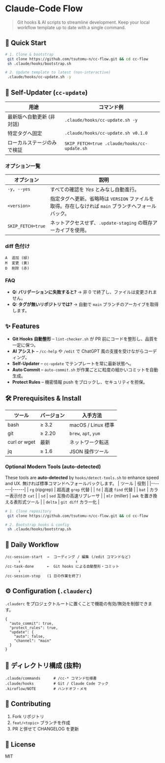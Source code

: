 # Claude-Code Flow

> Git hooks & AI scripts to streamline development. Keep your local workflow template up to date with a single command.

## 🚀 Quick Start
```bash
# 1. Clone & bootstrap
 git clone https://github.com/tsutomu-n/cc-flow.git && cd cc-flow
 sh .claude/hooks/bootstrap.sh

# 2. Update template to latest (non-interactive)
 .claude/hooks/cc-update.sh -y
```

## 🔄 Self-Updater (`cc-update`)
| 用途 | コマンド例 |
|------|------------|
| 最新版へ自動更新 (非対話) | `.claude/hooks/cc-update.sh -y` |
| 特定タグへ固定 | `.claude/hooks/cc-update.sh v0.1.0` |
| ローカルステージのみで検証 | `SKIP_FETCH=true .claude/hooks/cc-update.sh` |

### オプション一覧
| オプション | 説明 |
|-----------|------|
| `-y, --yes` | すべての確認を *Yes* とみなし自動進行。
| `<version>` | 指定タグへ更新。省略時は `VERSION` ファイルを取得。存在しなければ `main` ブランチへフォールバック。
| `SKIP_FETCH=true` | ネットアクセスせず、`.update-staging` の既存アーカイブを使用。

### diff 色付け
```
A  追加 (緑)
M  変更 (黄)
D  削除 (赤)
```

### FAQ
- **Q: バリデーションに失敗すると?**  → 非 0 で終了し、ファイルは変更されません。
- **Q: タグが無いリポジトリでは?**  → 自動で `main` ブランチのアーカイブを取得します。

## ✨ Features
- **Git Hooks 自動整形** – `lint-checker.sh` が PR 前にコードを整形し、品質を一定に保つ。
- **AI アシスト** – `/cc-help` や `/edit` で ChatGPT 風の支援を受けながらコーディング。
- **Self-Updater** – `cc-update` でテンプレートを常に最新状態へ。
- **Auto Commit** – `auto-commit.sh` が作業ごとに粒度の細かいコミットを自動生成。
- **Protect Rules** – 機密情報 push をブロックし、セキュリティを担保。

## 🛠 Prerequisites & Install
| ツール | バージョン | 入手方法 |
|-------|-----------|---------|
| bash  | ≥ 3.2 | macOS / Linux 標準 |
| git   | ≥ 2.20 | `brew`, `apt`, `yum` |
| curl *or* wget | 最新 | ネットワーク転送 |
| jq    | ≥ 1.6 | JSON 操作ツール |

### Optional Modern Tools (auto-detected)
These tools are **auto-detected** by `hooks/detect-tools.sh` to enhance speed and UX.  無ければ標準コマンドへフォールバックします。
| ツール | 役割 |
|-------|------|
| `rg` (ripgrep) | 超高速 `grep` 代替 |
| `fd` | 高速 `find` 代替 |
| `bat` | カラー表示付き `cat` |
| `sd` | `sed` 互換の高速リプレーサ |
| `mlr` (miller) | `awk` を置き換える表形式ツール |
| `delta` | `git diff` カラー化 |

```bash
# 1. Clone repository
 git clone https://github.com/tsutomu-n/cc-flow.git && cd cc-flow

# 2. Bootstrap hooks & config
 sh .claude/hooks/bootstrap.sh
```

## 🔁 Daily Workflow
```
/cc-session-start  →  コーディング / 編集 (/edit コマンドなど)
      ↓                         ↓
/cc-task-done      ←  Git hooks による自動整形・コミット
      ↓
/cc-session-stop   (1 日の作業を終了)
```

## ⚙️ Configuration (`.clauderc`)
`.clauderc` をプロジェクトルートに置くことで機能の有効/無効を制御できます。
```jsonc
{
  "auto_commit": true,
  "protect_rules": true,
  "update": {
    "auto": false,
    "channel": "main"
  }
}
```

## 📁 ディレクトリ構成 (抜粋)
```
.claude/commands      # /cc-* コマンド仕様書
.claude/hooks         # Git / Claude Code フック
.kiroflow/NOTE        # ハンドオフ・メモ
```

## 🤝 Contributing
1. Fork リポジトリ
2. `feat/<topic>` ブランチを作成
3. PR と併せて CHANGELOG を更新

## 📜 License
MIT
